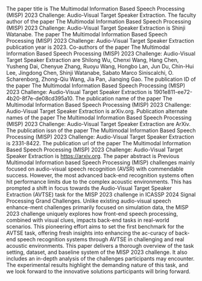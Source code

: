 The paper title is The Multimodal Information Based Speech Processing (MISP) 2023 Challenge: Audio-Visual Target Speaker Extraction.
The faculty author of the paper The Multimodal Information Based Speech Processing (MISP) 2023 Challenge: Audio-Visual Target Speaker Extraction is Shinji Watanabe.
The paper The Multimodal Information Based Speech Processing (MISP) 2023 Challenge: Audio-Visual Target Speaker Extraction publication year is 2023.
Co-authors of the paper The Multimodal Information Based Speech Processing (MISP) 2023 Challenge: Audio-Visual Target Speaker Extraction are Shilong Wu, Chenxi Wang, Hang Chen, Yusheng Dai, Chenyue Zhang, Ruoyu Wang, Hongbo Lan, Jun Du, Chin-Hui Lee, Jingdong Chen, Shinji Watanabe, Sabato Marco Siniscalchi, O. Scharenborg, Zhong-Qiu Wang, Jia Pan, Jianqing Gao.
The publication ID of the paper The Multimodal Information Based Speech Processing (MISP) 2023 Challenge: Audio-Visual Target Speaker Extraction is 1901e811-ee72-4b20-8f7e-de08cd395a10.
The publication name of the paper The Multimodal Information Based Speech Processing (MISP) 2023 Challenge: Audio-Visual Target Speaker Extraction is arXiv.org.
Publication alternate names of the paper The Multimodal Information Based Speech Processing (MISP) 2023 Challenge: Audio-Visual Target Speaker Extraction are ArXiv.
The publication issn of the paper The Multimodal Information Based Speech Processing (MISP) 2023 Challenge: Audio-Visual Target Speaker Extraction is 2331-8422.
The publication url of the paper The Multimodal Information Based Speech Processing (MISP) 2023 Challenge: Audio-Visual Target Speaker Extraction is https://arxiv.org.
The paper abstract is Previous Multimodal Information based Speech Processing (MISP) challenges mainly focused on audio-visual speech recognition (AVSR) with commendable success. However, the most advanced back-end recognition systems often hit performance limits due to the complex acoustic environments. This has prompted a shift in focus towards the Audio-Visual Target Speaker Extraction (AVTSE) task for the MISP 2023 challenge in ICASSP 2024 Signal Processing Grand Challenges. Unlike existing audio-visual speech enhance-ment challenges primarily focused on simulation data, the MISP 2023 challenge uniquely explores how front-end speech processing, combined with visual clues, impacts back-end tasks in real-world scenarios. This pioneering effort aims to set the first benchmark for the AVTSE task, offering fresh insights into enhancing the ac-curacy of back-end speech recognition systems through AVTSE in challenging and real acoustic environments. This paper delivers a thorough overview of the task setting, dataset, and baseline system of the MISP 2023 challenge. It also includes an in-depth analysis of the challenges participants may encounter. The experimental results highlight the demanding nature of this task, and we look forward to the innovative solutions participants will bring forward.
